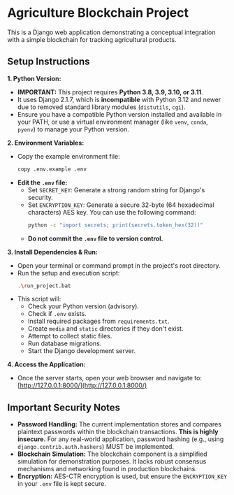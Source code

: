 # Agriculture Blockchain Project

This is a Django web application demonstrating a conceptual integration with a simple blockchain for tracking agricultural products.

## Setup Instructions

**1. Python Version:**
   - **IMPORTANT:** This project requires **Python 3.8, 3.9, 3.10, or 3.11**. 
   - It uses Django 2.1.7, which is **incompatible** with Python 3.12 and newer due to removed standard library modules (`distutils`, `cgi`).
   - Ensure you have a compatible Python version installed and available in your PATH, or use a virtual environment manager (like `venv`, `conda`, `pyenv`) to manage your Python version.

**2. Environment Variables:**
   - Copy the example environment file:
     ```bash
     copy .env.example .env
     ```
   - **Edit the `.env` file:**
     - Set `SECRET_KEY`: Generate a strong random string for Django's security.
     - Set `ENCRYPTION_KEY`: Generate a secure 32-byte (64 hexadecimal characters) AES key. You can use the following command:
       ```bash
       python -c "import secrets; print(secrets.token_hex(32))"
       ```
     - **Do not commit the `.env` file to version control.**

**3. Install Dependencies & Run:**
   - Open your terminal or command prompt in the project's root directory.
   - Run the setup and execution script:
     ```bash
     .\run_project.bat 
     ```
   - This script will:
     - Check your Python version (advisory).
     - Check if `.env` exists.
     - Install required packages from `requirements.txt`.
     - Create `media` and `static` directories if they don't exist.
     - Attempt to collect static files.
     - Run database migrations.
     - Start the Django development server.

**4. Access the Application:**
   - Once the server starts, open your web browser and navigate to:
     [http://127.0.0.1:8000/](http://127.0.0.1:8000/)

## Important Security Notes

- **Password Handling:** The current implementation stores and compares plaintext passwords within the blockchain transactions. **This is highly insecure.** For any real-world application, password hashing (e.g., using `django.contrib.auth.hashers`) MUST be implemented.
- **Blockchain Simulation:** The blockchain component is a simplified simulation for demonstration purposes. It lacks robust consensus mechanisms and networking found in production blockchains.
- **Encryption:** AES-CTR encryption is used, but ensure the `ENCRYPTION_KEY` in your `.env` file is kept secure. 